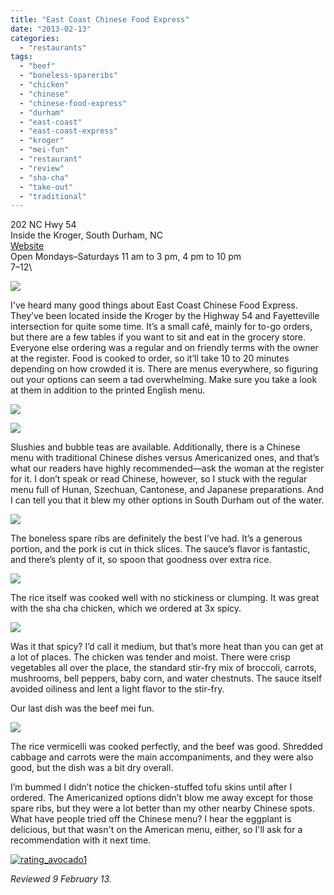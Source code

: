 ```yaml
---
title: "East Coast Chinese Food Express"
date: "2013-02-13"
categories:
  - "restaurants"
tags:
  - "beef"
  - "boneless-spareribs"
  - "chicken"
  - "chinese"
  - "chinese-food-express"
  - "durham"
  - "east-coast"
  - "east-coast-express"
  - "kroger"
  - "mei-fun"
  - "restaurant"
  - "review"
  - "sha-cha"
  - "take-out"
  - "traditional"
---
```


202 NC Hwy 54\
Inside the Kroger, South Durham, NC\
[Website](http://www.eastcoastchinesefoodexpress.com/)\
Open Mondays–Saturdays 11 am to 3 pm, 4 pm to 10 pm\
$7–$12\

[![](https://thegourmez-wpmedia.s3.amazonaws.com/2024/07/East+Coast+Express+00.jpg)](https://thegourmez-wpmedia.s3.amazonaws.com/2024/07/East+Coast+Express+00.jpg)

I've heard many good things about East Coast Chinese Food Express. They’ve been located inside the Kroger by the Highway 54 and Fayetteville intersection for quite some time. It’s a small café, mainly for to-go orders, but there are a few tables if you want to sit and eat in the grocery store. Everyone else ordering was a regular and on friendly terms with the owner at the register. Food is cooked to order, so it’ll take 10 to 20 minutes depending on how crowded it is. There are menus everywhere, so figuring out your options can seem a tad overwhelming. Make sure you take a look at them in addition to the printed English menu.

![](https://thegourmez-wpmedia.s3.amazonaws.com/2024/07/East+Coast+Express+02.jpg)

![](https://thegourmez-wpmedia.s3.amazonaws.com/2024/07/East+Coast+Express+01.jpg)

Slushies and bubble teas are available. Additionally, there is a Chinese menu with traditional Chinese dishes versus Americanized ones, and that’s what our readers have highly recommended—ask the woman at the register for it. I don’t speak or read Chinese, however, so I stuck with the regular menu full of Hunan, Szechuan, Cantonese, and Japanese preparations. And I can tell you that it blew my other options in South Durham out of the water.

![](https://thegourmez-wpmedia.s3.amazonaws.com/2024/07/East+Coast+Express+03.jpg)

The boneless spare ribs are definitely the best I’ve had. It’s a generous portion, and the pork is cut in thick slices. The sauce’s flavor is fantastic, and there’s plenty of it, so spoon that goodness over extra rice.

![](https://thegourmez-wpmedia.s3.amazonaws.com/2024/07/East+Coast+Express+04.jpg)

The rice itself was cooked well with no stickiness or clumping. It was great with the sha cha chicken, which we ordered at 3x spicy.

![](https://thegourmez-wpmedia.s3.amazonaws.com/2024/07/East+Coast+Express+06.jpg)

Was it that spicy? I’d call it medium, but that’s more heat than you can get at a lot of places. The chicken was tender and moist. There were crisp vegetables all over the place, the standard stir-fry mix of broccoli, carrots, mushrooms, bell peppers, baby corn, and water chestnuts. The sauce itself avoided oiliness and lent a light flavor to the stir-fry.

Our last dish was the beef mei fun.

![](https://thegourmez-wpmedia.s3.amazonaws.com/2024/07/East+Coast+Express+05.jpg)

The rice vermicelli was cooked perfectly, and the beef was good. Shredded cabbage and carrots were the main accompaniments, and they were also good, but the dish was a bit dry overall.

I’m bummed I didn’t notice the chicken-stuffed tofu skins until after I ordered. The Americanized options didn’t blow me away except for those spare ribs, but they were a lot better than my other nearby Chinese spots. What have people tried off the Chinese menu? I hear the eggplant is delicious, but that wasn't on the American menu, either, so I'll ask for a recommendation with it next time.

[![rating_avocado1](http://s3.amazonaws.com/thegourmez-wpmedia/2009/02/rating_avocado1.gif)](http://www.thegourmez.com/2009/02/restaurant-review-nanas-durham/rating_avocado1/)

_Reviewed 9 February 13._
